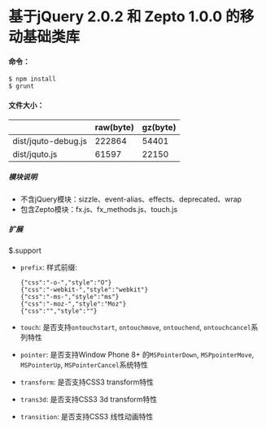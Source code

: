 # 基于jQuery 2.0.2 和 Zepto 1.0.0 的移动基础类库



#### 命令：
    
    $ npm install
    $ grunt

#### 文件大小：
    
| |   raw(byte)  |   gz(byte) |
| ---- | ---- | ---- |
|dist/jquto-debug.js| 222864 | 54401 |
|dist/jquto.js| 61597 | 22150 |

##### 模块说明
    
* 不含jQuery模块：sizzle、event-alias、effects、deprecated、wrap
* 包含Zepto模块：fx.js、fx_methods.js、touch.js

##### 扩展

$.support

* `prefix`: 样式前缀: 
    
    ```javasript
    {"css":"-o-","style":"O"} 
    {"css":"-webkit-","style":"webkit"}
    {"css":"-ms-","style":"ms"}
    {"css":"-moz-","style":"Moz"}
    {"css":"","style":""}
    ```
    
* `touch`: 是否支持`ontouchstart`, `ontouchmove`, `ontouchend`, `ontouchcancel`系列特性
* `pointer`: 是否支持Window Phone 8+ 的`MSPointerDown`, `MSPpointerMove`, `MSPointerUp`, `MSPointerCancel`系统特性
* `transform`: 是否支持CSS3 transform特性
* `trans3d`: 是否支持CSS3 3d transform特性
* `transition`: 是否支持CSS3 线性动画特性

